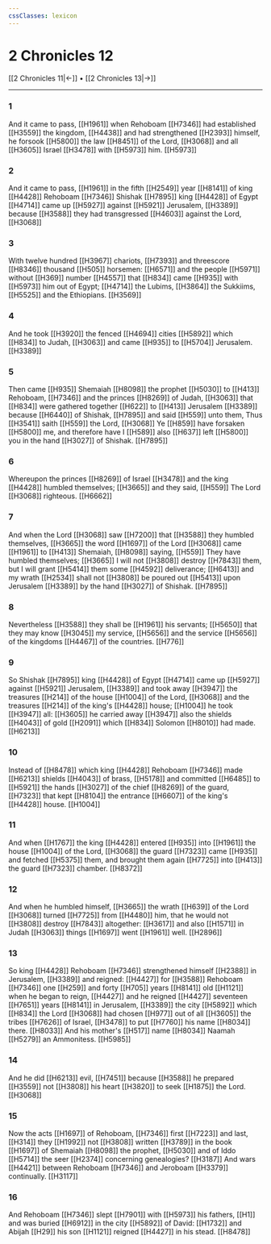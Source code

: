 ```yaml
---
cssClasses: lexicon
---
```

# 2 Chronicles 12

[[2 Chronicles 11|←]] • [[2 Chronicles 13|→]]

---

### 1
And it came to pass, [[H1961]] when Rehoboam [[H7346]] had established [[H3559]] the kingdom, [[H4438]] and had strengthened [[H2393]] himself, he forsook [[H5800]] the law [[H8451]] of the Lord, [[H3068]] and all [[H3605]] Israel [[H3478]] with [[H5973]] him. [[H5973]]

### 2
And it came to pass, [[H1961]] in the fifth [[H2549]] year [[H8141]] of king [[H4428]] Rehoboam [[H7346]] Shishak [[H7895]] king [[H4428]] of Egypt [[H4714]] came up [[H5927]] against [[H5921]] Jerusalem, [[H3389]] because [[H3588]] they had transgressed [[H4603]] against the Lord, [[H3068]]

### 3
With twelve hundred [[H3967]] chariots, [[H7393]] and threescore [[H8346]] thousand [[H505]] horsemen: [[H6571]] and the people [[H5971]] without [[H369]] number [[H4557]] that [[H834]] came [[H935]] with [[H5973]] him out of Egypt; [[H4714]] the Lubims, [[H3864]] the Sukkiims, [[H5525]] and the Ethiopians. [[H3569]]

### 4
And he took [[H3920]] the fenced [[H4694]] cities [[H5892]] which [[H834]] to Judah, [[H3063]] and came [[H935]] to [[H5704]] Jerusalem. [[H3389]]

### 5
Then came [[H935]] Shemaiah [[H8098]] the prophet [[H5030]] to [[H413]] Rehoboam, [[H7346]] and the princes [[H8269]] of Judah, [[H3063]] that [[H834]] were gathered together [[H622]] to [[H413]] Jerusalem [[H3389]] because [[H6440]] of Shishak, [[H7895]] and said [[H559]] unto them, Thus [[H3541]] saith [[H559]] the Lord, [[H3068]] Ye [[H859]] have forsaken [[H5800]] me, and therefore have I [[H589]] also [[H637]] left [[H5800]] you in the hand [[H3027]] of Shishak. [[H7895]]

### 6
Whereupon the princes [[H8269]] of Israel [[H3478]] and the king [[H4428]] humbled themselves; [[H3665]] and they said, [[H559]] The Lord [[H3068]] righteous. [[H6662]]

### 7
And when the Lord [[H3068]] saw [[H7200]] that [[H3588]] they humbled themselves, [[H3665]] the word [[H1697]] of the Lord [[H3068]] came [[H1961]] to [[H413]] Shemaiah, [[H8098]] saying, [[H559]] They have humbled themselves; [[H3665]] I will not [[H3808]] destroy [[H7843]] them, but I will grant [[H5414]] them some [[H4592]] deliverance; [[H6413]] and my wrath [[H2534]] shall not [[H3808]] be poured out [[H5413]] upon Jerusalem [[H3389]] by the hand [[H3027]] of Shishak. [[H7895]]

### 8
Nevertheless [[H3588]] they shall be [[H1961]] his servants; [[H5650]] that they may know [[H3045]] my service, [[H5656]] and the service [[H5656]] of the kingdoms [[H4467]] of the countries. [[H776]]

### 9
So Shishak [[H7895]] king [[H4428]] of Egypt [[H4714]] came up [[H5927]] against [[H5921]] Jerusalem, [[H3389]] and took away [[H3947]] the treasures [[H214]] of the house [[H1004]] of the Lord, [[H3068]] and the treasures [[H214]] of the king's [[H4428]] house; [[H1004]] he took [[H3947]] all: [[H3605]] he carried away [[H3947]] also the shields [[H4043]] of gold [[H2091]] which [[H834]] Solomon [[H8010]] had made. [[H6213]]

### 10
Instead of [[H8478]] which king [[H4428]] Rehoboam [[H7346]] made [[H6213]] shields [[H4043]] of brass, [[H5178]] and committed [[H6485]] to [[H5921]] the hands [[H3027]] of the chief [[H8269]] of the guard, [[H7323]] that kept [[H8104]] the entrance [[H6607]] of the king's [[H4428]] house. [[H1004]]

### 11
And when [[H1767]] the king [[H4428]] entered [[H935]] into [[H1961]] the house [[H1004]] of the Lord, [[H3068]] the guard [[H7323]] came [[H935]] and fetched [[H5375]] them, and brought them again [[H7725]] into [[H413]] the guard [[H7323]] chamber. [[H8372]]

### 12
And when he humbled himself, [[H3665]] the wrath [[H639]] of the Lord [[H3068]] turned [[H7725]] from [[H4480]] him, that he would not [[H3808]] destroy [[H7843]] altogether: [[H3617]] and also [[H1571]] in Judah [[H3063]] things [[H1697]] went [[H1961]] well. [[H2896]]

### 13
So king [[H4428]] Rehoboam [[H7346]] strengthened himself [[H2388]] in Jerusalem, [[H3389]] and reigned: [[H4427]] for [[H3588]] Rehoboam [[H7346]] one [[H259]] and forty [[H705]] years [[H8141]] old [[H1121]] when he began to reign, [[H4427]] and he reigned [[H4427]] seventeen [[H7651]] years [[H8141]] in Jerusalem, [[H3389]] the city [[H5892]] which [[H834]] the Lord [[H3068]] had chosen [[H977]] out of all [[H3605]] the tribes [[H7626]] of Israel, [[H3478]] to put [[H7760]] his name [[H8034]] there. [[H8033]] And his mother's [[H517]] name [[H8034]] Naamah [[H5279]] an Ammonitess. [[H5985]]

### 14
And he did [[H6213]] evil, [[H7451]] because [[H3588]] he prepared [[H3559]] not [[H3808]] his heart [[H3820]] to seek [[H1875]] the Lord. [[H3068]]

### 15
Now the acts [[H1697]] of Rehoboam, [[H7346]] first [[H7223]] and last, [[H314]] they [[H1992]] not [[H3808]] written [[H3789]] in the book [[H1697]] of Shemaiah [[H8098]] the prophet, [[H5030]] and of Iddo [[H5714]] the seer [[H2374]] concerning genealogies? [[H3187]] And wars [[H4421]] between Rehoboam [[H7346]] and Jeroboam [[H3379]] continually. [[H3117]]

### 16
And Rehoboam [[H7346]] slept [[H7901]] with [[H5973]] his fathers, [[H1]] and was buried [[H6912]] in the city [[H5892]] of David: [[H1732]] and Abijah [[H29]] his son [[H1121]] reigned [[H4427]] in his stead. [[H8478]]